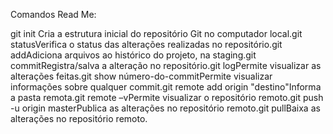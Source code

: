 Comandos Read Me:

git init Cria a estrutura inicial do repositório Git no computador local.git statusVerifica o status das alterações realizadas no repositório.git addAdiciona arquivos ao histórico do projeto, na staging.git commitRegistra/salva a alteração no repositório.git logPermite visualizar as alterações feitas.git show número-do-commitPermite visualizar informações sobre qualquer commit.git remote add origin "destino"Informa a pasta remota.git remote –vPermite visualizar o repositório remoto.git push -u origin masterPublica as alterações no repositório remoto.git pullBaixa as alterações no repositório remoto.
